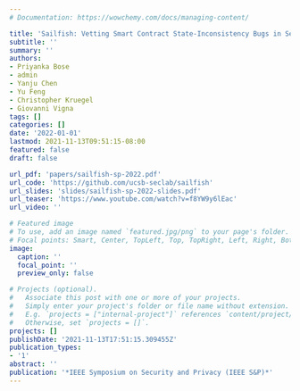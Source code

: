 ```yaml
---
# Documentation: https://wowchemy.com/docs/managing-content/

title: 'Sailfish: Vetting Smart Contract State-Inconsistency Bugs in Seconds'
subtitle: ''
summary: ''
authors:
- Priyanka Bose
- admin
- Yanju Chen
- Yu Feng
- Christopher Kruegel
- Giovanni Vigna
tags: []
categories: []
date: '2022-01-01'
lastmod: 2021-11-13T09:51:15-08:00
featured: false
draft: false

url_pdf: 'papers/sailfish-sp-2022.pdf'
url_code: 'https://github.com/ucsb-seclab/sailfish'
url_slides: 'slides/sailfish-sp-2022-slides.pdf'
url_teaser: 'https://www.youtube.com/watch?v=f8YW9y6lEac'
url_video: ''

# Featured image
# To use, add an image named `featured.jpg/png` to your page's folder.
# Focal points: Smart, Center, TopLeft, Top, TopRight, Left, Right, BottomLeft, Bottom, BottomRight.
image:
  caption: ''
  focal_point: ''
  preview_only: false

# Projects (optional).
#   Associate this post with one or more of your projects.
#   Simply enter your project's folder or file name without extension.
#   E.g. `projects = ["internal-project"]` references `content/project/deep-learning/index.md`.
#   Otherwise, set `projects = []`.
projects: []
publishDate: '2021-11-13T17:51:15.309455Z'
publication_types:
- '1'
abstract: ''
publication: '*IEEE Symposium on Security and Privacy (IEEE S&P)*'
---
```

